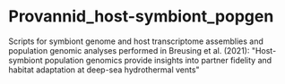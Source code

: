 # Provannid_host-symbiont_popgen

Scripts for symbiont genome and host transcriptome assemblies and population genomic analyses performed in Breusing et al. (2021): "Host-symbiont population genomics provide insights into partner fidelity and habitat adaptation at deep-sea hydrothermal vents" 
